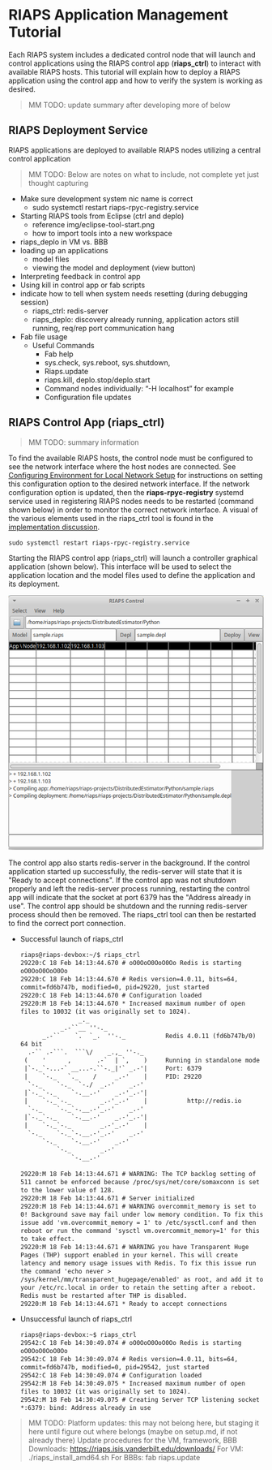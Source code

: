 # RIAPS Application Management Tutorial

Each RIAPS system includes a dedicated control node that will launch and control applications using the RIAPS control app (**riaps_ctrl**) to interact with available RIAPS hosts.  This tutorial will explain how to deploy a RIAPS application using the control app and how to verify the system is working as desired.
>MM TODO:  update summary after developing more of below

## RIAPS Deployment Service

RIAPS applications are deployed to available RIAPS nodes utilizing a central control application

>MM TODO:  Below are notes on what to include, not complete yet just thought capturing
- Make sure development system nic name is correct
  -  sudo systemctl restart riaps-rpyc-registry.service
- Starting RIAPS tools from Eclipse (ctrl and deplo)
  - reference img/eclipse-tool-start.png
  - how to import tools into a new workspace
- riaps_deplo in VM vs. BBB
- loading up an applications
  - model files
  - viewing the model and deployment (view button)
- Interpreting feedback in control app
- Using kill in control app or fab scripts
- indicate how to tell when system needs resetting (during debugging session)
  - riaps_ctrl:  redis-server
  - riaps_deplo:  discovery already running, application actors still running, req/rep port communication hang
- Fab file usage
  - Useful Commands
    - Fab help
    - sys.check, sys.reboot, sys.shutdown,
    - Riaps.update
    - riaps.kill, deplo.stop/deplo.start
    - Command nodes individually:  “-H localhost” for example
    - Configuration file updates


## RIAPS Control App (riaps_ctrl)

>MM TODO:  summary information

To find the available RIAPS hosts, the control node must be configured to see the network interface where the host nodes are connected.  See [Configuring Environment for Local Network Setup](https://github.com/RIAPS/riaps-integration/tree/master/riaps-x86runtime#configuring-environment-for-local-network-setup) for instructions on setting this configuration option to the desired network interface.  If the network configuration option is updated, then the **riaps-rpyc-registry** systemd service used in registering RIAPS nodes needs to be restarted (command shown below) in order to monitor the correct network interface.  A visual of the various elements used in the riaps_ctrl tool is found in the [implementation discussion](https://github.com/RIAPS/riaps.github.io/blob/master/impl.md#riaps_ctrl).

```
sudo systemctl restart riaps-rpyc-registry.service
```

Starting the RIAPS control app (riaps_ctrl) will launch a controller graphical application (shown below).  This interface will be used to select the application location and the model files used to define the application and its deployment.  

![Controller Graphical Application](../img/riaps-ctrl.png)

The control app also starts redis-server in the background.  If the control application started up successfully, the redis-server will state that it is "Ready to accept connections".  If the control app was not shutdown properly and left the redis-server process running, restarting the control app will indicate that the socket at port 6379 has the "Address already in use".  The control app should be shutdown and the running redis-server process should then be removed.  The riaps_ctrl tool can then be restarted to find the correct port connection.

* Successful launch of riaps_ctrl

  ```
  riaps@riaps-devbox:~/$ riaps_ctrl
  29220:C 18 Feb 14:13:44.670 # oO0OoO0OoO0Oo Redis is starting oO0OoO0OoO0Oo
  29220:C 18 Feb 14:13:44.670 # Redis version=4.0.11, bits=64, commit=fd6b747b, modified=0, pid=29220, just started
  29220:C 18 Feb 14:13:44.670 # Configuration loaded
  29220:M 18 Feb 14:13:44.670 * Increased maximum number of open files to 10032 (it was originally set to 1024).
                  _._                                                  
             _.-``__ ''-._                                             
        _.-``    `.  `_.  ''-._           Redis 4.0.11 (fd6b747b/0) 64 bit
    .-`` .-```.  ```\/    _.,_ ''-._                                   
   (    '      ,       .-`  | `,    )     Running in standalone mode
   |`-._`-...-` __...-.``-._|'` _.-'|     Port: 6379
   |    `-._   `._    /     _.-'    |     PID: 29220
    `-._    `-._  `-./  _.-'    _.-'                                   
   |`-._`-._    `-.__.-'    _.-'_.-'|                                  
   |    `-._`-._        _.-'_.-'    |           http://redis.io        
    `-._    `-._`-.__.-'_.-'    _.-'                                   
   |`-._`-._    `-.__.-'    _.-'_.-'|                                  
   |    `-._`-._        _.-'_.-'    |                                  
    `-._    `-._`-.__.-'_.-'    _.-'                                   
        `-._    `-.__.-'    _.-'                                       
            `-._        _.-'                                           
                `-.__.-'                                               

  29220:M 18 Feb 14:13:44.671 # WARNING: The TCP backlog setting of 511 cannot be enforced because /proc/sys/net/core/somaxconn is set to the lower value of 128.
  29220:M 18 Feb 14:13:44.671 # Server initialized
  29220:M 18 Feb 14:13:44.671 # WARNING overcommit_memory is set to 0! Background save may fail under low memory condition. To fix this issue add 'vm.overcommit_memory = 1' to /etc/sysctl.conf and then reboot or run the command 'sysctl vm.overcommit_memory=1' for this to take effect.
  29220:M 18 Feb 14:13:44.671 # WARNING you have Transparent Huge Pages (THP) support enabled in your kernel. This will create latency and memory usage issues with Redis. To fix this issue run the command 'echo never > /sys/kernel/mm/transparent_hugepage/enabled' as root, and add it to your /etc/rc.local in order to retain the setting after a reboot. Redis must be restarted after THP is disabled.
  29220:M 18 Feb 14:13:44.671 * Ready to accept connections
  ```

* Unsuccessful launch of riaps_ctrl

  ```
  riaps@riaps-devbox:~$ riaps_ctrl
  29542:C 18 Feb 14:30:49.074 # oO0OoO0OoO0Oo Redis is starting oO0OoO0OoO0Oo
  29542:C 18 Feb 14:30:49.074 # Redis version=4.0.11, bits=64, commit=fd6b747b, modified=0, pid=29542, just started
  29542:C 18 Feb 14:30:49.074 # Configuration loaded
  29542:M 18 Feb 14:30:49.075 * Increased maximum number of open files to 10032 (it was originally set to 1024).
  29542:M 18 Feb 14:30:49.075 # Creating Server TCP listening socket *:6379: bind: Address already in use
  ```










>MM TODO: Platform updates: this may not belong here, but staging it here until figure out where belongs (maybe on setup.md, if not already there)
Update procedures for the VM, framework, BBB
Downloads:  https://riaps.isis.vanderbilt.edu/downloads/
For VM: ./riaps_install_amd64.sh
For BBBs:  fab riaps.update
